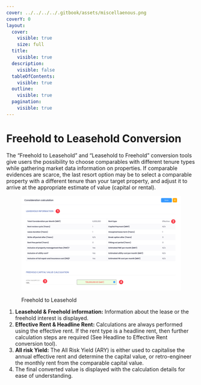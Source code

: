 ```yaml
---
cover: ../../../../.gitbook/assets/miscellaenous.png
coverY: 0
layout:
  cover:
    visible: true
    size: full
  title:
    visible: true
  description:
    visible: false
  tableOfContents:
    visible: true
  outline:
    visible: true
  pagination:
    visible: true
---
```


# Freehold to Leasehold Conversion

The “Freehold to Leasehold” and “Leasehold to Freehold” conversion tools give users the possibility to choose comparables with different tenure types while gathering market data information on properties. If comparable evidences are scarce, the last resort option may be to select a comparable property with a different tenure than your target property, and adjust it to arrive at the appropriate estimate of value (capital or rental).

<figure><img src="../../../../.gitbook/assets/Picture1 (1).png" alt=""><figcaption><p>Freehold to Leasehold</p></figcaption></figure>

1. **Leasehold & Freehold information:** Information about the lease or the freehold interest is displayed.
2. **Effective Rent & Headline Rent:** Calculations are always performed using the effective rent. If the rent type is a headline rent, then further calculation steps are required (See Headline to Effective Rent conversion tool).
3. **All risk Yield:** The All Risk Yield (ARY) is either used to capitalise the annual effective rent and determine the capital value, or retro-engineer the monthly rent from the comparable capital value.
4. The final converted value is displayed with the calculation details for ease of understanding.
